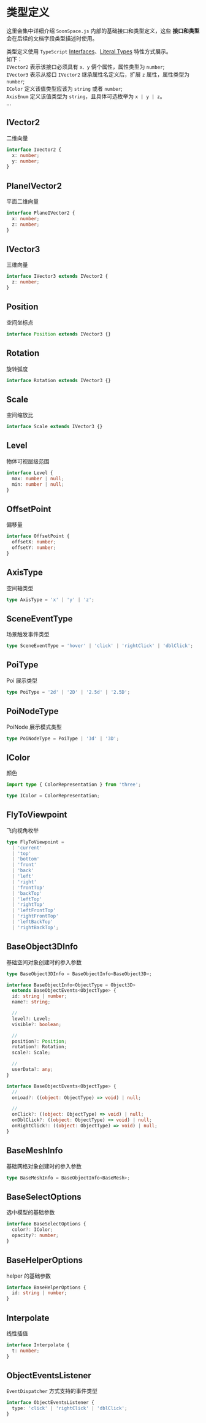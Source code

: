 # 类型定义

这里会集中详细介绍 `SoonSpace.js` 内部的基础接口和类型定义，这些 **接口和类型** 会在后续的文档字段类型描述时使用。

类型定义使用 `TypeScript` [Interfaces](https://www.typescriptlang.org/docs/handbook/interfaces.html)、[Literal Types](https://www.typescriptlang.org/docs/handbook/literal-types.html) 特性方式展示。
<br>
如下：
<br>
`IVector2` 表示该接口必须具有 `x、y` 俩个属性，属性类型为 `number`;
<br>
`IVector3` 表示从接口 `IVector2` 继承属性名定义后，扩展 `z` 属性，属性类型为 `number`;
<br>
`IColor` 定义该值类型应该为 `string` 或者 `number`;
<br>
`AxisEnum` 定义该值类型为 `string`，且具体可选枚举为 `x | y | z`。
<br>
...

## IVector2

二维向量

```ts
interface IVector2 {
  x: number;
  y: number;
}
```

## PlaneIVector2

平面二维向量

```ts
interface PlaneIVector2 {
  x: number;
  z: number;
}
```

## IVector3

三维向量

```ts
interface IVector3 extends IVector2 {
  z: number;
}
```

## Position

空间坐标点

```ts
interface Position extends IVector3 {}
```

## Rotation

旋转弧度

```ts
interface Rotation extends IVector3 {}
```

## Scale

空间缩放比

```ts
interface Scale extends IVector3 {}
```

## Level

物体可视层级范围

```ts
interface Level {
  max: number | null;
  min: number | null;
}
```

## OffsetPoint

偏移量

```ts
interface OffsetPoint {
  offsetX: number;
  offsetY: number;
}
```

## AxisType

空间轴类型

```ts
type AxisType = 'x' | 'y' | 'z';
```

## SceneEventType

场景触发事件类型

```ts
type SceneEventType = 'hover' | 'click' | 'rightClick' | 'dblClick';
```

## PoiType

Poi 展示类型

```ts
type PoiType = '2d' | '2D' | '2.5d' | '2.5D';
```

## PoiNodeType

PoiNode 展示模式类型

```ts
type PoiNodeType = PoiType | '3d' | '3D';
```

## IColor

颜色

```ts
import type { ColorRepresentation } from 'three';

type IColor = ColorRepresentation;
```

## FlyToViewpoint

飞向视角枚举

```ts
type FlyToViewpoint =
  | 'current'
  | 'top'
  | 'bottom'
  | 'front'
  | 'back'
  | 'left'
  | 'right'
  | 'frontTop'
  | 'backTop'
  | 'leftTop'
  | 'rightTop'
  | 'leftFrontTop'
  | 'rightFrontTop'
  | 'leftBackTop'
  | 'rightBackTop';
```

## BaseObject3DInfo

基础空间对象创建时的参入参数

```ts
type BaseObject3DInfo = BaseObjectInfo<BaseObject3D>;

interface BaseObjectInfo<ObjectType = Object3D>
  extends BaseObjectEvents<ObjectType> {
  id: string | number;
  name?: string;

  //
  level?: Level;
  visible?: boolean;

  //
  position?: Position;
  rotation?: Rotation;
  scale?: Scale;

  //
  userData?: any;
}

interface BaseObjectEvents<ObjectType> {
  //
  onLoad?: ((object: ObjectType) => void) | null;

  //
  onClick?: ((object: ObjectType) => void) | null;
  onDblClick?: ((object: ObjectType) => void) | null;
  onRightClick?: ((object: ObjectType) => void) | null;
}
```

## BaseMeshInfo

基础网格对象创建时的参入参数

```ts
type BaseMeshInfo = BaseObjectInfo<BaseMesh>;
```

## BaseSelectOptions

选中模型的基础参数

```ts
interface BaseSelectOptions {
  color?: IColor;
  opacity?: number;
}
```

## BaseHelperOptions

helper 的基础参数

```ts
interface BaseHelperOptions {
  id: string | number;
}
```

## Interpolate

线性插值

```ts
interface Interpolate {
  t: number;
}
```

## ObjectEventsListener

`EventDispatcher` 方式支持的事件类型

```ts
interface ObjectEventsListener {
  type: 'click' | 'rightClick' | 'dblClick';
}
```
